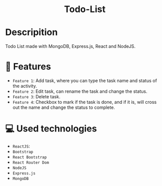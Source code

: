 <h1 align="center">Todo-List<h1/>

# Descripition
Todo List made with MongoDB, Express.js, React and NodeJS.

# :hammer: Features
- `Feature 1`: Add task, where you can type the task name and status of the activity.
- `Feature 2`: Edit task, can rename the task and change the status.
- `Feature 3`: Delete task.
- `Feature 4`: Checkbox to mark if the task is done, and if it is, will cross out the name and change the status to complete.

# :computer: Used technologies
- `ReactJS`:
- `Bootstrap`
- `React Bootstrap`
- `React Router Dom`
- `NodeJS`
- `Express.js`
- `MongoDB`
